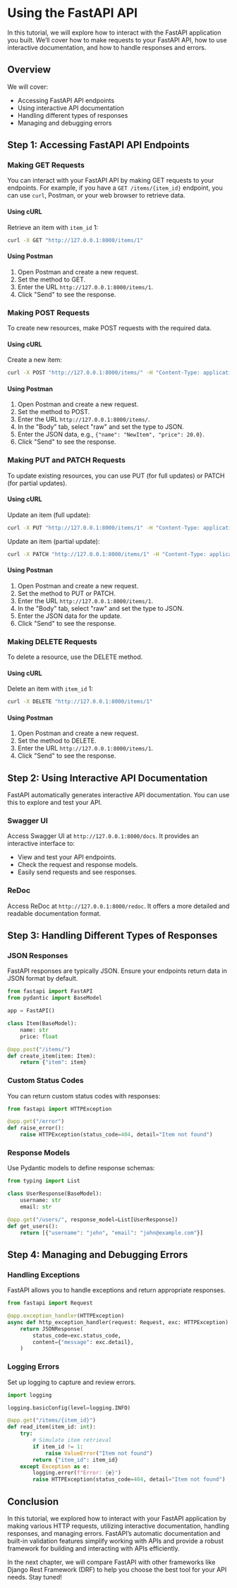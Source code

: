 # Using the FastAPI API

In this tutorial, we will explore how to interact with the FastAPI application you built. We’ll cover how to make requests to your FastAPI API, how to use interactive documentation, and how to handle responses and errors.

## Overview

We will cover:
- Accessing FastAPI API endpoints
- Using interactive API documentation
- Handling different types of responses
- Managing and debugging errors

## Step 1: Accessing FastAPI API Endpoints

### Making GET Requests

You can interact with your FastAPI API by making GET requests to your endpoints. For example, if you have a `GET /items/{item_id}` endpoint, you can use `curl`, Postman, or your web browser to retrieve data.

#### Using cURL

Retrieve an item with `item_id` 1:

```bash
curl -X GET "http://127.0.0.1:8000/items/1"
```

#### Using Postman

1. Open Postman and create a new request.
2. Set the method to GET.
3. Enter the URL `http://127.0.0.1:8000/items/1`.
4. Click "Send" to see the response.

### Making POST Requests

To create new resources, make POST requests with the required data.

#### Using cURL

Create a new item:

```bash
curl -X POST "http://127.0.0.1:8000/items/" -H "Content-Type: application/json" -d '{"name": "NewItem", "price": 20.0}'
```

#### Using Postman

1. Open Postman and create a new request.
2. Set the method to POST.
3. Enter the URL `http://127.0.0.1:8000/items/`.
4. In the "Body" tab, select "raw" and set the type to JSON.
5. Enter the JSON data, e.g., `{"name": "NewItem", "price": 20.0}`.
6. Click "Send" to see the response.

### Making PUT and PATCH Requests

To update existing resources, you can use PUT (for full updates) or PATCH (for partial updates).

#### Using cURL

Update an item (full update):

```bash
curl -X PUT "http://127.0.0.1:8000/items/1" -H "Content-Type: application/json" -d '{"name": "UpdatedItem", "price": 25.0}'
```

Update an item (partial update):

```bash
curl -X PATCH "http://127.0.0.1:8000/items/1" -H "Content-Type: application/json" -d '{"price": 25.0}'
```

#### Using Postman

1. Open Postman and create a new request.
2. Set the method to PUT or PATCH.
3. Enter the URL `http://127.0.0.1:8000/items/1`.
4. In the "Body" tab, select "raw" and set the type to JSON.
5. Enter the JSON data for the update.
6. Click "Send" to see the response.

### Making DELETE Requests

To delete a resource, use the DELETE method.

#### Using cURL

Delete an item with `item_id` 1:

```bash
curl -X DELETE "http://127.0.0.1:8000/items/1"
```

#### Using Postman

1. Open Postman and create a new request.
2. Set the method to DELETE.
3. Enter the URL `http://127.0.0.1:8000/items/1`.
4. Click "Send" to see the response.

## Step 2: Using Interactive API Documentation

FastAPI automatically generates interactive API documentation. You can use this to explore and test your API.

### Swagger UI

Access Swagger UI at `http://127.0.0.1:8000/docs`. It provides an interactive interface to:

- View and test your API endpoints.
- Check the request and response models.
- Easily send requests and see responses.

### ReDoc

Access ReDoc at `http://127.0.0.1:8000/redoc`. It offers a more detailed and readable documentation format.

## Step 3: Handling Different Types of Responses

### JSON Responses

FastAPI responses are typically JSON. Ensure your endpoints return data in JSON format by default.

```python
from fastapi import FastAPI
from pydantic import BaseModel

app = FastAPI()

class Item(BaseModel):
    name: str
    price: float

@app.post("/items/")
def create_item(item: Item):
    return {"item": item}
```

### Custom Status Codes

You can return custom status codes with responses:

```python
from fastapi import HTTPException

@app.get("/error")
def raise_error():
    raise HTTPException(status_code=404, detail="Item not found")
```

### Response Models

Use Pydantic models to define response schemas:

```python
from typing import List

class UserResponse(BaseModel):
    username: str
    email: str

@app.get("/users/", response_model=List[UserResponse])
def get_users():
    return [{"username": "john", "email": "john@example.com"}]
```

## Step 4: Managing and Debugging Errors

### Handling Exceptions

FastAPI allows you to handle exceptions and return appropriate responses.

```python
from fastapi import Request

@app.exception_handler(HTTPException)
async def http_exception_handler(request: Request, exc: HTTPException):
    return JSONResponse(
        status_code=exc.status_code,
        content={"message": exc.detail},
    )
```

### Logging Errors

Set up logging to capture and review errors.

```python
import logging

logging.basicConfig(level=logging.INFO)

@app.get("/items/{item_id}")
def read_item(item_id: int):
    try:
        # Simulate item retrieval
        if item_id != 1:
            raise ValueError("Item not found")
        return {"item_id": item_id}
    except Exception as e:
        logging.error(f"Error: {e}")
        raise HTTPException(status_code=404, detail="Item not found")
```

## Conclusion

In this tutorial, we explored how to interact with your FastAPI application by making various HTTP requests, utilizing interactive documentation, handling responses, and managing errors. FastAPI’s automatic documentation and built-in validation features simplify working with APIs and provide a robust framework for building and interacting with APIs efficiently.

In the next chapter, we will compare FastAPI with other frameworks like Django Rest Framework (DRF) to help you choose the best tool for your API needs. Stay tuned!